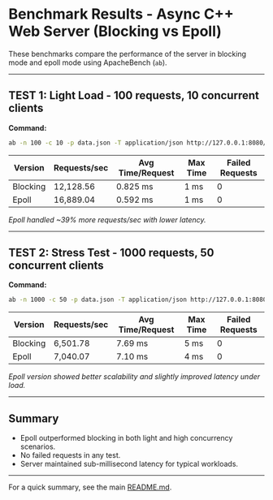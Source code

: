 # Benchmark Results - Async C++ Web Server (Blocking vs Epoll)

These benchmarks compare the performance of the server in blocking mode and epoll mode using ApacheBench (`ab`).

---

## TEST 1: Light Load - 100 requests, 10 concurrent clients

**Command:**
```bash
ab -n 100 -c 10 -p data.json -T application/json http://127.0.0.1:8080/
```

| Version   | Requests/sec | Avg Time/Request | Max Time | Failed Requests |
|-----------|--------------|------------------|----------|----------------|
| Blocking  | 12,128.56    | 0.825 ms         | 1 ms     | 0              |
| Epoll     | 16,889.04    | 0.592 ms         | 1 ms     | 0              |

_Epoll handled ~39% more requests/sec with lower latency._

---

## TEST 2: Stress Test - 1000 requests, 50 concurrent clients

**Command:**
```bash
ab -n 1000 -c 50 -p data.json -T application/json http://127.0.0.1:8080/
```

| Version   | Requests/sec | Avg Time/Request | Max Time | Failed Requests |
|-----------|--------------|------------------|----------|----------------|
| Blocking  | 6,501.78     | 7.69 ms          | 5 ms     | 0              |
| Epoll     | 7,040.07     | 7.10 ms          | 4 ms     | 0              |

_Epoll version showed better scalability and slightly improved latency under load._

---

## Summary

- Epoll outperformed blocking in both light and high concurrency scenarios.
- No failed requests in any test.
- Server maintained sub-millisecond latency for typical workloads.

---

For a quick summary, see the main [README.md](README.md).